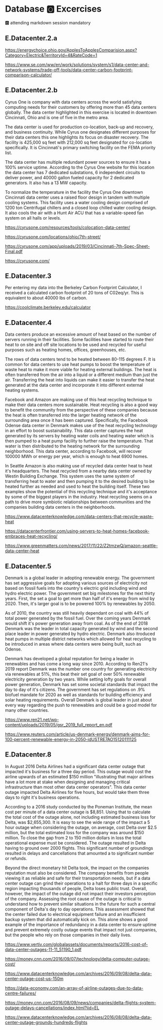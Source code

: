 # Database :o2: Excercises

:o2: attending markdown session mandatory

## E.Datacenter.2.a

<https://energychoice.ohio.gov/ApplesToApplesComparision.aspx?Category=Electric&TerritoryId=4&RateCode=1>

<https://www.se.com/ww/en/work/solutions/system/s1/data-center-and-network-systems/trade-off-tools/data-center-carbon-footprint-comparison-calculator/>


## E.Datacenter.2.b

Cyrus One is company with data centers across the world satisfying computing needs for their customers by offering more 
than 45 data centers globally. The data center highlighted in this exercise is located in downtown Cincinnati, Ohio and 
is one of five in the metro area. 

The data center is used for production co-location, back-up and recovery, and business continuity. While Cyrus one 
designates different purposes for their data centers this one highlights its focus on disaster recovery. The facility is
 425,000 sq feet with 212,000 sq feet designated for co-location specifically. It is Cincinnati's primary switching facility 
 on the FEMA priority list.  

The data center has multiple redundant power sources to ensure it has a 100% service uptime. According to the Cyrus One
 website for this location the data center has 7 dedicated substations, 6 independent circuits to deliver power, and 40000
  gallon fueled capacity for 2 dedicated generators. It also has a 13 MW capacity.

To normalize the temperature in the facility the Cyrus One downtown Cincinnati data center uses a raised floor design in 
tandem with multiple cooling systems. This facility uses a water cooling design comprised of 1200 ton Centrifugal chillers 
and a closed loop chilled water cooling design. It also cools the air with a Hunt Air ACU that has a variable-speed fan 
system on all halls or levels.

https://cyrusone.com/resources/tools/colocation-data-center/

https://cyrusone.com/locations/ohio/7th-street/

https://cyrusone.com/app/uploads/2019/03/Cincinnati-7th-Spec-Sheet-Final.pdf

https://cyrusone.com/


## E.Datacenter.3

Per entering my data into the Berkeley Carbon Footprint Calculator, I received a calculated carbon footprint of 20 tons 
of C02eq/yr. This is equivalent to about 40000 lbs of carbon.

https://coolclimate.berkeley.edu/calculator


## E.Datacenter.4

Data centers produce an excessive amount of heat based on the number of servers running in their facilities. Some 
facilities have started to route their heat to on site and off site locations to be used and recycled for useful 
purposes such as heating homes, offices, greenhouses, etc.

The rows of data centers tend to be heated between 80-115 degrees F. It is common for data centers to use heat pumps to 
boost the temperature of waste heat to make it more viable for heating external buildings. The heat is often transferred 
from the air into a liquid or a different medium than just the air. Transferring the heat into liquids can make it easier 
to transfer the heat generated at the data center and incorporate it into different external heating systems. 
 
Facebook and Amazon are making use of this heat recycling technique to make their data centers more sustainable. Heat 
recycling is also a good way to benefit the community from the perspective of these companies because the heat is often transferred
into the larger heating network of the surrounding area once it has been captured. Specifically, the Facebook Odense
data center in Denmark makes use of the heat recycling technology in an effort to boost sustainability. This data center
captures the heat generated by its servers by heating water coils and heating water which is then pumped to a heat pump facility
to further raise the temperature. That water is then distributed to the heating network for the surrounding neighborhood. 
This data center, according to Facebook, will recover 100000 MWh or energy per year, which is enough to heat 6900 homes.

In Seattle Amazon is also making use of recycled data center heat to heat it's headquarters. The heat recycled from a nearby 
data center owned by Westin Building Exchange. This system uses the same system of transferring heat to water and then pumping
it to the desired building to be heated further as needed and used to heat the building itself. These two examples show 
the potential of this recycling technique and it's acceptance by some of the biggest players in the industry. Heat recycling 
seems on a path to drive more symbiotic relationships between communities and the companies building data centers in the 
neighborhoods.

https://www.datacenterknowledge.com/data-centers-that-recycle-waste-heat

https://datacenterfrontier.com/using-servers-to-heat-homes-facebook-embraces-heat-recycling/

https://www.greenmatters.com/news/2017/11/22/Z2tmzwQ/amazon-seattle-data-center-heat

## E.Datacenter.5

Denmark is a global leader in adopting renewable energy. The government has set aggressive goals for adopting various sources
of electricity not based on fossil fuels into the country's electric grid including wind and hydro electric power. 
The government set big milestones for the next thirty years. First, the set a goal to get more than half of it's energy from wind
by 2020. Then, it's larger goal is to be powered 100% by renewables by 2050.

As of 2010, the country was still heavily dependant on coal with 44% of total power generated by the fossil fuel. Over 
the coming years Denmark would shift it's power generation away from coal. As of the end of 2018 Denmark was the leader 
in total capacity generated by wind and the second place leader in power generated by hydro electric. Denmark also itroduced
heat pumps in multiple district networks which allowed for heat recycling to be introduced in areas where data centers 
were being built, such as Odense.

Denmark has developed a global reputation for being a leader in renewables and has come a long way since 2010. According to 
Ren21's 2019 report Denmark was the number one country for generating electricity via renewables at 51%, this beat their set goal
of over 50% renewable electricity generation by two years. While setting lofty goals for overall power generation, Denmark
has set some societal standards that impact the day to day of it's citizens. The government has set regulations on .9% biofuel
mandate for 2020 as well as standards for building efficiency and solar heating requirements. Overall Denmark is global leader
in just about every way regarding the push to renewables and could be a good model for many other countries.

https://www.ren21.net/wp-content/uploads/2019/05/gsr_2019_full_report_en.pdf 

https://www.reuters.com/article/us-denmark-energy/denmark-aims-for-100-percent-renewable-energy-in-2050-idUSTRE7AO15120111125

## E.Datacenter.8

In August 2016 Delta Airlines had a significant data center outage that impacted it's business for a three day period. This 
outage would cost the airline upwards of an estimated $150 million "illustrating that major airlines have a lot more 
at stake when designing and managing critical infrastructure than most other data center operators". This data center outage
impacted Delta Airlines for five hours, but would take them three days to right it's business operations.
 
According to a 2016 study conducted by the Poneman Institute, the mean cost per minute of a data center outage is $8,851. 
Using that to calculate the total cost of the outage alone, not including estimated business loss for Delta, was $2,655,300.
It is easy to see the wide range of the impact a 5 hour outage when considering the outage, on average, cost Delta over $2.5 million, 
but the total estimated loss for the company was around $150 million. To close the gap from 2 to 150 million dollars in loss
the total operational expense must be considered. The outage resulted in Delta having to ground over 2000 flights. This 
significant number of groundings resulted in delays and cancellations that amounted a to significant number or refunds.

Beyond the direct monetary hit Delta took, the impact on the companies reputation must also be considered. 
The company benefits from people viewing it as reliable and safe for their transportation needs, but if a data center outage 
can grind their operations to a halt for three days in a specific region impacting thousands of people, Delta loses public trust.
Overall, however, the impact of the outage did not impact their investors perception of the company. Assessing the root cause 
of the outage is critical to understand how to prevent similar situations in the future for such a central component of
Delta's day to day operations. This assessment showed that the center failed due to electrical equipment failure and an 
insufficient backup system that did automatically kick on. This alone shows a good example of the importance of redundancy
in a data center to ensure uptime and prevent extremely costly outage events that impact not just companies, but the 
people who rely on those companies in their daily lives. 
 
https://www.vertiv.com/globalassets/documents/reports/2016-cost-of-data-center-outages-11-11_51190_1.pdf

https://money.cnn.com/2016/09/07/technology/delta-computer-outage-cost/

https://www.datacenterknowledge.com/archives/2016/09/08/delta-data-center-outage-cost-us-150m

https://data-economy.com/an-array-of-airline-outages-due-to-data-centre-failures/

https://money.cnn.com/2016/08/09/news/companies/delta-flights-system-outage-delays-cancellations/index.html?iid=EL

https://www.datacenterknowledge.com/archives/2016/08/08/delta-data-center-outage-grounds-hundreds-flights
